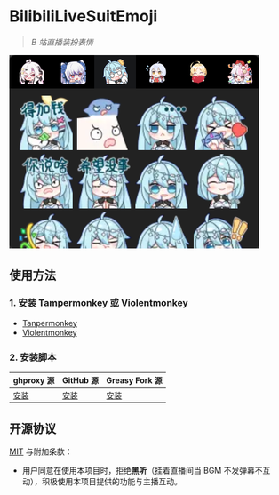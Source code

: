 # BilibiliLiveSuitEmoji

> *B 站直播装扮表情*

![demo](demo.png)

## 使用方法

### 1. 安装 Tampermonkey 或 Violentmonkey

- [Tanpermonkey](https://www.tampermonkey.net/)
- [Violentmonkey](https://violentmonkey.github.io/)

### 2. 安装脚本

| ghproxy 源                                                                                                                                   | GitHub 源                                                                                                                | Greasy Fork 源                                                                                                        |
| -------------------------------------------------------------------------------------------------------------------------------------------- | ------------------------------------------------------------------------------------------------------------------------ | --------------------------------------------------------------------------------------------------------------------- |
| [安装](https://ghproxy.com/https://github.com/ProgramRipper/BilibiliLiveSuitEmoji/releases/latest/download/bilibili-live-suit-emoji.user.js) | [安装](https://github.com/ProgramRipper/BilibiliLiveSuitEmoji/releases/latest/download/bilibili-live-suit-emoji.user.js) | [安装](https://greasyfork.org/zh-CN/scripts/459780-b-%E7%AB%99%E7%9B%B4%E6%92%AD%E8%A3%85%E6%89%AE%E8%A1%A8%E6%83%85) |

## 开源协议

[MIT](LICENSE) 与附加条款：

- 用户同意在使用本项目时，拒绝**黑听**（挂着直播间当 BGM 不发弹幕不互动），积极使用本项目提供的功能与主播互动。
